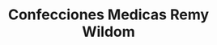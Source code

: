 ---
title: "Confecciones Medicas Remy Wildom"
url: /quito/confecciones-medicas-remy-wildom/
shop: Sanitätshaus
---